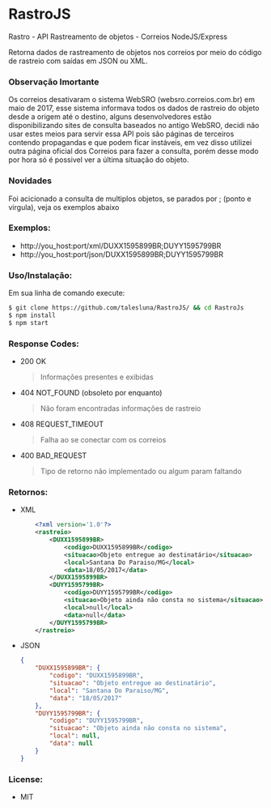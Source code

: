 # RastroJS
Rastro - API Rastreamento de objetos - Correios NodeJS/Express

Retorna dados de rastreamento de objetos nos correios por meio do código de rastreio com saídas em JSON ou XML.

### Observação Imortante
Os correios desativaram o sistema WebSRO (websro.correios.com.br) em maio de 2017, esse sistema informava todos os dados de rastreio do objeto desde a origem até o destino, alguns desenvolvedores estão disponibilizando sites de consulta baseados no antigo WebSRO, decidi não usar estes meios para servir essa API pois são páginas de terceiros contendo propagandas e que podem ficar instáveis, em vez disso utilizei outra página oficial dos Correios para fazer a consulta, porém desse modo por hora só é possivel ver a última situação do objeto.

### Novidades
Foi acicionado a consulta de multiplos objetos, se parados por ; (ponto e virgula), veja os exemplos abaixo

### Exemplos:
- http://you_host:port/xml/DUXX1595899BR;DUYY1595799BR
- http://you_host:port/json/DUXX1595899BR;DUYY1595799BR

### Uso/Instalação:

Em sua linha de comando execute:
```sh
$ git clone https://github.com/talesluna/RastroJS/ && cd RastroJs
$ npm install
$ npm start
```

### Response Codes:

- 200 OK

    > Informações presentes e exibidas

- 404 NOT_FOUND (obsoleto por enquanto)
    
    > Não foram encontradas informações de rastreio
    
- 408 REQUEST_TIMEOUT
    
    > Falha ao se conectar com os correios

- 400 BAD_REQUEST

    > Tipo de retorno não implementado ou algum param faltando


### Retornos:

- XML

    ``` XML
        <?xml version='1.0'?>
        <rastreio>
            <DUXX1595899BR>
                <codigo>DUXX1595899BR</codigo>
                <situacao>Objeto entregue ao destinatário</situacao>
                <local>Santana Do Paraiso/MG</local>
                <data>18/05/2017</data>
            </DUXX1595899BR>
            <DUYY1595799BR>
                <codigo>DUYY1595799BR</codigo>
                <situacao>Objeto ainda não consta no sistema</situacao>
                <local>null</local>
                <data>null</data>
            </DUYY1595799BR>
        </rastreio>
    ```

- JSON

    ```JSON
    {
        "DUXX1595899BR": {
            "codigo": "DUXX1595899BR",
            "situacao": "Objeto entregue ao destinatário",
            "local": "Santana Do Paraiso/MG",
            "data": "18/05/2017"
        },
        "DUYY1595799BR": {
            "codigo": "DUYY1595799BR",
            "situacao": "Objeto ainda não consta no sistema",
            "local": null,
            "data": null
        }
    }
    ```

### License:
- MIT

